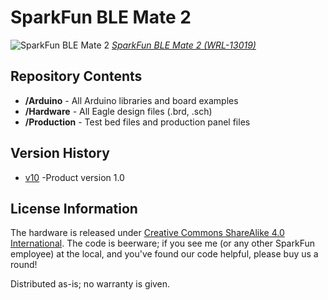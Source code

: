 SparkFun BLE Mate 2
========================================

![SparkFun BLE Mate 2 ](https://cdn.sparkfun.com//assets/parts/9/9/8/7/13019-01.jpg)
[*SparkFun BLE Mate 2 (WRL-13019)*](https://www.sparkfun.com/products/13019)


Repository Contents
-------------------

* **/Arduino** - All Arduino libraries and board examples
* **/Hardware** - All Eagle design files (.brd, .sch)
* **/Production** - Test bed files and production panel files

Version History
---------------
* [v10](https://github.com/sparkfun/BLE_Mate2/tree/v10) -Product version 1.0


License Information
-------------------
The hardware is released under [Creative Commons ShareAlike 4.0 International](https://creativecommons.org/licenses/by-sa/4.0/).
The code is beerware; if you see me (or any other SparkFun employee) at the local, and you've found our code helpful, please buy us a round!

Distributed as-is; no warranty is given.
